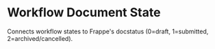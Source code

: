 # Workflow Document State
Connects workflow states to Frappe's docstatus (0=draft, 1=submitted, 2=archived/cancelled).
